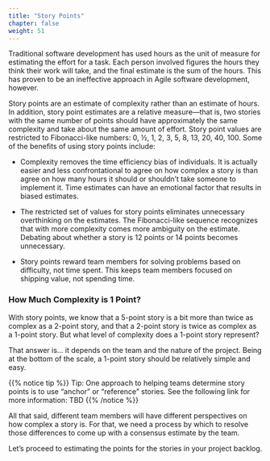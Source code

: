 ```yaml
---
title: "Story Points"
chapter: false
weight: 51
---
```


Traditional software development has used hours as the unit of measure for estimating the effort for a task.  Each person involved figures the hours they think their work will take, and the final estimate is the sum of the hours.  This has proven to be an ineffective approach in Agile software development, however.

Story points are an estimate of complexity rather than an estimate of hours.  In addition, story point estimates are a relative measure—that is, two stories with the same number of points should have approximately the same complexity and take about the same amount of effort.   Story point values are restricted to Fibonacci-like numbers: 0, ½, 1, 2, 3, 5, 8, 13, 20, 40, 100.   Some of the benefits of using story points include:

 - Complexity removes the time efficiency bias of individuals.  It is actually easier and less confrontational to agree on how complex a story is than agree on how many hours it should or shouldn’t take someone to implement it.  Time estimates can have an emotional factor that results in biased estimates.

 - The restricted set of values for story points eliminates unnecessary overthinking on the estimates.  The Fibonacci-like sequence recognizes that with more complexity comes more ambiguity on the estimate.  Debating about whether a story is 12 points or 14 points becomes unnecessary.

- Story points reward team members for solving problems based on difficulty, not time spent. This keeps team members focused on shipping value, not spending time.

### How Much Complexity is 1 Point?

With story points, we know that a 5-point story is a bit more than twice as complex as a 2-point story, and that a 2-point story is twice as complex as a 1-point story.  But what level of complexity does a 1-point story represent?

That answer is… it depends on the team and the nature of the project.  Being at the bottom of the scale, a 1-point story should be relatively simple and easy.  

{{% notice tip %}}
Tip:  One approach to helping teams determine story points is to use “anchor” or “reference” stories.  See the following link for more information:  TBD
{{% /notice %}}  

All that said, different team members will have different perspectives on how complex a story is.  For that, we need a process by which to resolve those differences to come up with a consensus estimate by the team.

Let’s proceed to estimating the points for the stories in your project backlog.

